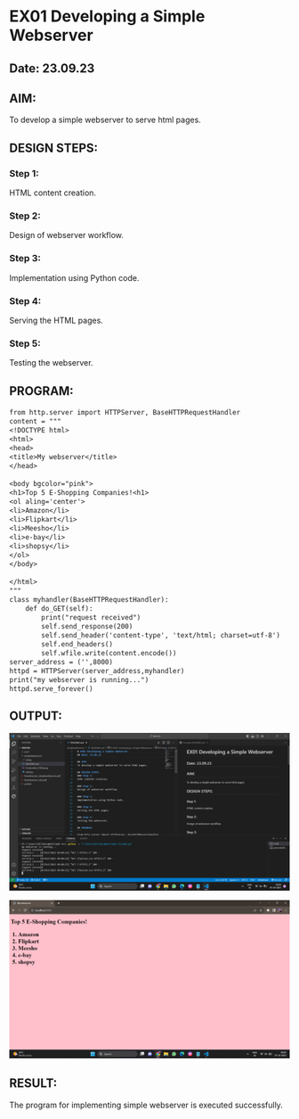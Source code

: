# EX01 Developing a Simple Webserver
## Date: 23.09.23

## AIM:
To develop a simple webserver to serve html pages.

## DESIGN STEPS:
### Step 1: 
HTML content creation.

### Step 2:
Design of webserver workflow.

### Step 3:
Implementation using Python code.

### Step 4:
Serving the HTML pages.

### Step 5:
Testing the webserver.


## PROGRAM:
```
from http.server import HTTPServer, BaseHTTPRequestHandler
content = """
<!DOCTYPE html>
<html>
<head>
<title>My webserver</title>
</head>

<body bgcolor="pink">
<h1>Top 5 E-Shopping Companies!<h1>
<ol aling='center'>
<li>Amazon</li>
<li>Flipkart</li>
<li>Meesho</li>
<li>e-bay</li>
<li>shopsy</li>
</ol>
</body>

</html>
"""
class myhandler(BaseHTTPRequestHandler):
    def do_GET(self):
        print("request received")
        self.send_response(200)
        self.send_header('content-type', 'text/html; charset=utf-8')
        self.end_headers()
        self.wfile.write(content.encode())
server_address = ('',8000)
httpd = HTTPServer(server_address,myhandler)
print("my webserver is running...")
httpd.serve_forever()
```
## OUTPUT:
![image](Screenshot%20(105).png)

![image](Screenshot%20(104).png)

## RESULT:
The program for implementing simple webserver is executed successfully.
